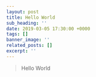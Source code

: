 ```yaml
---
layout: post
title: Hello World
sub_heading: ''
date: 2019-03-05 17:30:00 +0000
tags: []
banner_image: ''
related_posts: []
excerpt: ''
---
```

> Hello World